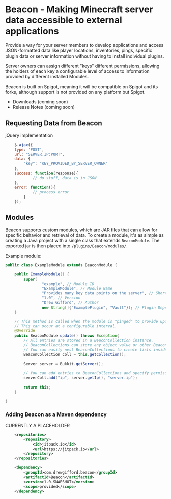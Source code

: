# Beacon - Making Minecraft server data accessible to external applications

Provide a way for your server members to develop applications and access JSON-formatted data like player locations, inventories, pings, specific plugin data or server information without having to install individual plugins.

Server owners can assign different "keys" different permissions, allowing the holders of each key a configurable level of access to information provided by different installed Modules.

Beacon is built on Spigot, meaning it will be compatible on Spigot and its forks, although support is not provided on any platform but Spigot.

- Downloads (coming soon)
- Release Notes (coming soon)

## Requesting Data from Beacon
jQuery implementation
```javascript
    $.ajax({
	type: 'POST',
	url: "SERVER.IP:PORT",
	data: {
	    "key": "KEY_PROVIDED_BY_SERVER_OWNER"
	},
	success: function(response){
            // do stuff, data is in JSON
	},
	error: function(){
            // process error
        }
    });

```

## Modules

Beacon supports custom modules, which are JAR files that can allow for specific behavior and retrieval of data. To create a module, it's as simple as creating a Java project with a single class that extends `BeaconModule`. The exported jar is then placed into `/plugins/Beacon/modules/`.

Example module:
```java
public class ExampleModule extends BeaconModule {

    public ExampleModule() {
        super(
                "example", // Module ID
                "ExampleModule", // Module Name
                "Provides many key data points on the server", // Short Description
                "1.0", // Version
                "Drew Gifford", // Author
                new String[]{"ExamplePlugin", "Vault"}); // Plugin Dependencies
    }

    // This method is called when the module is "pinged" to provide updated data.
    // This can occur at a configurable interval.
    @Override
    public BeaconModule update() throws Exception{
        // All entries are stored in a BeaconCollection instance.
        // BeaconCollections can store any object value or other BeaconCollections.
        // You can easily nest BeaconCollections to create lists inside of lists.
        BeaconCollection coll = this.getCollection();

        Server server = Bukkit.getServer();
        
        // You can add entries to BeaconCollections and specify permissions needed to access them.
        serverColl.add("ip", server.getIp(), "server.ip");
        
        return this;
    }

}
```

### Adding Beacon as a Maven dependency
CURRENTLY A PLACEHOLDER
```xml
    <repositories>
        <repository>
            <id>jitpack.io</id>
            <url>https://jitpack.io</url>
        </repository>
    </repositories>
```
```xml
    <dependency>
        <groupId>com.drewgifford.beacon</groupId>
        <artifactId>Beacon</artifactId>
        <version>1.0-SNAPSHOT</version>
        <scope>provided</scope>
    </dependency>
```